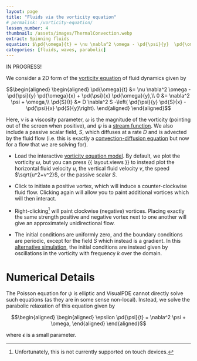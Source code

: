 ```yaml
---
layout: page
title: "Fluids via the vorticity equation"
# permalink: /vorticity-equation/
lesson_number: 4
thumbnail: /assets/images/ThermalConvection.webp
extract: Spinning fluids
equation: $\pd{\omega}{t} = \nu \nabla^2 \omega - \pd{\psi}{y}  \pd{\omega}{x} +  \pd{\psi}{x}  \pd{\omega}{y}$, $0 = \nabla^2 \psi + \omega$
categories: [fluids, waves, parabolic]
---
```



IN PROGRESS!



We consider a 2D form of the [vorticity equation](https://en.wikipedia.org/wiki/Vorticity_equation) of fluid dynamics given by

$$\begin{aligned}
\begin{aligned}
    \pd{\omega}{t} &= \nu \nabla^2 \omega - \pd{\psi}{y}  \pd{\omega}{x} +  \pd{\psi}{x}  \pd{\omega}{y},\\
    0 &= \nabla^2 \psi + \omega,\\
    \pd{S}{t} &= D \nabla^2 S -\left( \pd{\psi}{y}  \pd{S}{x} -  \pd{\psi}{x}  \pd{S}{y}\right).
    \end{aligned}
    \end{aligned}$$
    
Here, $\nu$ is a viscosity parameter, $\omega$ is the magnitude of the vorticity (pointing out of the screen when positive), and $\psi$ is a [stream function](https://en.wikipedia.org/wiki/Stream_function). We also include a passive scalar field, $S$, which diffuses at a rate $D$ and is advected by the fluid flow (i.e. this is exactly a [convection-diffusion equation](/basic-pdes/advection-equation) but now for a flow that we are solving for).

* Load the interactive [vorticity equation model](/sim/?preset=NavierStokesVorticity). By default, we plot the vorticity $\omega$, but you can press {{ layout.views }} to instead plot the horizontal fluid velocity $u$, the vertical fluid velocity $v$, the speed $\sqrt{u^2+v^2}$, or the passive scalar $S$.

* Click to initiate a positive vortex, which will induce a counter-clockwise fluid flow. Clicking again will allow you to paint additional vortices which will then interact. 

* Right-clicking[^1] will paint clockwise (negative) vortices. Placing exactly the same strength positive and negative vortex next to one another will give an approximately unidirectional flow.

* The initial conditions are uniformly zero, and the boundary conditions are periodic, except for the field $S$ which instead is a gradient. In this [alternative simulation](/sim/?preset=NavierStokesVorticityBounded), the initial conditions are instead given by oscillations in the vorticity with frequency $k$ over the domain. 

# Numerical Details

The Poisson equation for $\psi$ is elliptic and VisualPDE cannot directly solve such equations (as they are in some sense non-local). Instead, we solve the parabolic relaxation of this equation given by

$$\begin{aligned}
\begin{aligned}
    \epsilon \pd{\psi}{t} = \nabla^2 \psi + \omega,    \end{aligned}
    \end{aligned}$$

where $\epsilon$ is a small parameter.

[^1]: Unfortunately, this is not currently supported on touch devices.